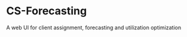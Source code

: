 CS-Forecasting
==============

A web UI for client assignment, forecasting and utilization optimization
